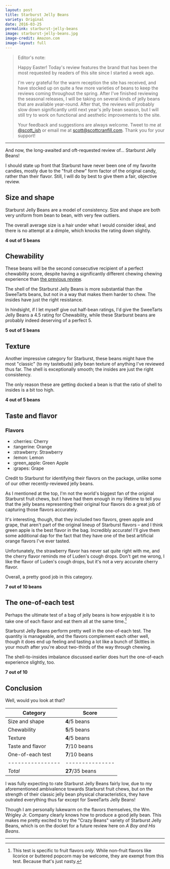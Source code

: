 ```yaml
---
layout: post
title: Starburst Jelly Beans
variety: Original
date: 2016-03-25
permalink: starburst-jelly-beans
image: starburst-jelly-beans.jpg
image-credit: Amazon.com
image-layout: full
---
```


> Editor's note:
>
> Happy Easter! Today's review features the brand that has been the most
> requested by readers of this site since I started a week ago.
>
> I'm very grateful for the warm reception the site has received,
> and have stocked up on quite a few more varieties of beans
> to keep the reviews coming throughout the spring.
> After I've finished reviewing the seasonal releases,
> I will be taking on several kinds of jelly beans
> that are available year-round.
> After that, the reviews will probably slow down significantly
> until next year's jelly bean season, but I will still try
> to work on functional and aesthetic improvements to the site.
>
> Your feedback and suggestions are always welcome.
> Tweet to me at [@scott_ish](https://twitter.com/scott_ish)
> or email me at [scott@scottcranfill.com](mailto:scott@scottcranfill.com).
> Thank you for your support!

---

And now, the long-awaited and oft-requested review of… Starburst Jelly Beans!

I should state up front that Starburst have never been one of
my favorite candies, mostly due to the "fruit chew" form factor of
the original candy, rather than their flavor.
Still, I will do by best to give them a fair, objective review.


## Size and shape

Starburst Jelly Beans are a model of consistency.
Size and shape are both very uniform from bean to bean, with very few outliers.

The overall average size is a hair under what I would consider ideal,
and there is no attempt at a dimple, which knocks the rating down slightly.

**4 out of 5 beans**


## Chewability

These beans will be the second consecutive recipient of
a perfect chewability score, despite having a significantly different
chewing chewing experience than
[the previous review](/sweetarts-jelly-beans#chewability).

The shell of the Starburst Jelly Beans is more substantial than
the SweeTarts beans, but not in a way that makes them harder to chew.
The insides have just the right resistance.

In hindsight, if I let myself give out half-bean ratings,
I'd give the SweeTarts Jelly Beans a 4.5 rating for Chewability,
while these Starburst beans are probably indeed deserving of a perfect 5.

**5 out of 5 beans**


## Texture

Another impressive category for Starburst, these beans might have
the most "classic" (to my tastebuds) jelly bean texture
of anything I've reviewed thus far.
The shell is exceptionally smooth; the insides are just the right consistency.

The only reason these are getting docked a bean is that the ratio of shell
to insides is a bit too high.

**4 out of 5 beans**


## Taste and flavor

<div class="inset">
    <h3>Flavors</h3>
    <ul class="emoji-list">
        <li>:cherries: Cherry</li>
        <li>:tangerine: Orange</li>
        <li>:strawberry: Strawberry</li>
        <li>:lemon: Lemon</li>
        <li>:green_apple: Green Apple</li>
        <li>:grapes: Grape</li>
    </ul>
</div>

Credit to Starburst for identifying their flavors on the package,
unlike some of our other recently-reviewed jelly beans.

As I mentioned at the top, I'm not the world's biggest fan of
the original Starburst fruit chews, but I have had them enough in my lifetime
to tell you that the jelly beans representing their original four flavors
do a great job of capturing those flavors accurately.

It's interesting, though, that they included two flavors, green apple and grape,
that aren't part of the original lineup of Starburst flavors –
and I think green apple is the best flavor in the bag. Incredibly accurate!
I'll give them some additional dap for the fact that they have one of the best
artificial orange flavors I've ever tasted.

Unfortunately, the strawberry flavor has never sat quite right with me,
and the cherry flavor reminds me of Luden's cough drops.
Don't get me wrong, I like the flavor of Luden's cough drops,
but it's not a very accurate cherry flavor.

Overall, a pretty good job in this category.

**7 out of 10 beans**


## The one-of-each test

Perhaps the ultimate test of a bag of jelly beans is how enjoyable it is
to take one of each flavor and eat them all at the same time.[^1]

Starburst Jelly Beans perform pretty well in the one-of-each test.
The quantity is manageable, and the flavors complement each other well,
though it does end up feeling and tasting a lot like a bunch of Skittles
in your mouth after you're about two-thirds of the way through chewing.

The shell-to-insides imbalance discussed earlier does hurt the
one-of-each experience slightly, too.

**7 out of 10**


## Conclusion

Well, would you look at that?

Category         | Score
---------------- | ---------------
Size and shape   | **4**/5 beans
Chewability      | **5**/5 beans
Texture          | **4**/5 beans
Taste and flavor | **7**/10 beans
One-of-each test | **7**/10 beans
---------------- | ---------------
_Total_          | **27**/35 beans

I was fully expecting to rate Starburst Jelly Beans fairly low,
due to my aforementioned ambivalence towards Starburst fruit chews,
but on the strength of their classic jelly bean physical characteristics,
they have outrated everything thus far except for SweeTarts Jelly Beans!

Though I am personally lukewarm on the flavors themselves,
the Wm. Wrigley Jr. Company clearly knows how to produce a good jelly bean.
This makes me pretty excited to try the "Crazy Beans" variety of
Starburst Jelly Beans, which is on the docket for a future review
here on <cite>A Boy and His Beans</cite>.


---

[^1]: This test is specific to fruit flavors _only_. While non-fruit flavors like licorice or buttered popcorn may be welcome, they are exempt from this test. Because that's just nasty.
